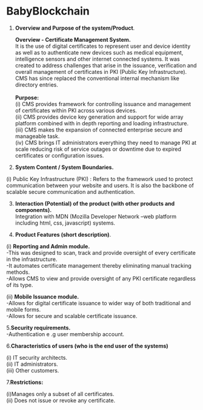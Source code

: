 # BabyBlockchain

1.	**Overview and Purpose of the system/Product**.
      
      **Overview - Certificate Management System.**<br/>
	     It is the use of digital certificates to represent user and device identity as well as to authenticate new devices such as medical equipment, intelligence sensors and other internet connected systems. It was created to address challenges that arise in the issuance, verification and overall management of certificates in PKI (Public Key Infrastructure). CMS has since replaced the conventional internal mechanism like directory entries.<br/>  
		**Purpose:**<br/>
(i)	CMS provides framework for controlling issuance and management of certificates within PKI across various  devices.<br/>
(ii) CMS provides device key generation and support for wide array platform combined with in depth reporting and loading infrastructure.<br/>
(iii)	CMS makes the expansion of connected enterprise secure and manageable task.<br/>
(iv)	CMS brings IT administrators everything they need to manage PKI at scale reducing risk of service outages or downtime due to expired certificates or configuration issues.

2.	**System Content / System Boundaries.**<br/>

  (i)	Public Key Infrastructure (PKI) : Refers to the framework used to protect communication between your website and users. It is also the backbone of scalable   secure communication and authentication.<br/>

3.	**Interaction (Potential) of the product (with other products and components).**<br/>
Integration with MDN (Mozilla Developer Network –web platform including html, css, javascript) systems.<br/>

4.	**Product Features (short description)**.<br/>
	
(i)	**Reporting and Admin module.**<br/>
  -This was designed to scan, track and provide oversight of every certificate in the infrastructure.<br/>
  -It automates certificate management thereby eliminating manual tracking methods.<br/>
  -Allows CMS to view and provide oversight of any PKI certificate regardless of its type.<br/>

(ii)	**Mobile Issuance module.**<br/>
  -Allows for digital certificate issuance to wider way of both traditional and mobile forms.<br/>
  -Allows for secure and scalable certificate issuance.<br/>

5.**Security requirements.**<br/>
  -Authentication e .g user membership account.<br/>

6.**Characteristics  of users	 (who is the end user of the systems)**<br/>

(i)	IT security architects.<br/>
(ii)	IT administrators.<br/>
(iii)	Other customers.<br/>

7.**Restrictions:**<br/>

(i)Manages only a subset of all certificates.<br/>
(ii) Does not issue or revoke any certificate.
